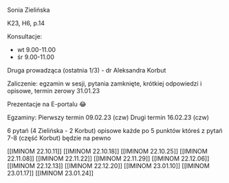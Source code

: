 Sonia Zielińska 

K23, H6, p.14

Konsultacje:

* wt 9.00-11.00
* śr 9.00-11.00

Druga prowadząca (ostatnia 1/3) - dr Aleksandra Korbut

Zaliczenie: egzamin w sesji, pytania zamknięte, krótkiej odpowiedzi i opisowe, termin zerowy 31.01.23

Prezentacje na E-portalu :joy:

Egzaminy:
Pierwszy termin 09.02.23 (czw)
Drugi termin 16.02.23 (czw)

6 pytań (4 Zielińska - 2 Korbut) opisowe
każde po 5 punktów
któreś z pytań 7-8 (część Korbut) będzie na pewno


[[IMINOM 22.10.11]]
[[IMINOM 22.10.18]]
[[IMINOM 22.10.25]]
[[IMINOM 22.11.08]]
[[IMINOM 22.11.22]]
[[IMINOM 22.11.29]]
[[IMINOM 22.12.06]]
[[IMINOM 22.12.13]]
[[IMINOM 22.12.20]]
[[IMINOM 23.01.10]]
[[IMINOM 23.01.17]]
[[IMINOM 23.01.24]]






 